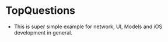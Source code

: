 # TopQuestions
- This is super simple example for network, UI, Models and iOS development in general.
